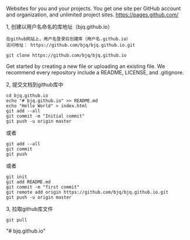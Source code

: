 
Websites for you and your projects.
You get one site per GitHub account and organization, and unlimited project sites.
https://pages.github.com/

1, 创建以用户名命名的库地址（bjq.github.io）

	在github网站上，用户名登录后创建库（用户名.github.io）
	访问地址： https://github.com/bjq/bjq.github.io.git
	
	git clone https://github.com/bjq/bjq.github.io

Get started by creating a new file or uploading an existing file. We recommend every repository include a README, LICENSE, and .gitignore.

2, 提交文档到github库中

	cd bjq.github.io
	echo "# bjq.github.io" >> README.md
	echo "Hello World" > index.html
	git add --all
	git commit -m "Initial commit"
	git push -u origin master

或者

	git add --all
	git commit
	git push

或者

	git init
	git add README.md
	git commit -m "first commit"
	git remote add origin https://github.com/bjq/bjq.github.io.git
	git push -u origin master

3, 拉取github库文件

	git pull
	


"# bjq.github.io" 
